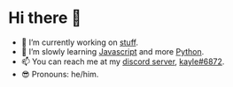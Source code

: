 # Hi there 👋


- 🔭 I’m currently working on [stuff](https://www.youtube.com/watch?v=dQw4w9WgXcQ).
- 🌱 I’m slowly learning [Javascript](https://www.javascript.com/) and more [Python](https://www.python.org/).
- 📫 You can reach me at my [discord server](https://discord.gg/FmKMQcXvRP), [kayle#6872](https://www.youtube.com/watch?v=dQw4w9WgXcQ).
- 😎 Pronouns: he/him.

<!--# My Stats
<img align="middle" alt="kaylebetter's Github Stats" src="https://github-readme-stats.vercel.app/api?username=kaylebetter&count_private=true&show_icons=true&theme=radical&width=200&height=200">
